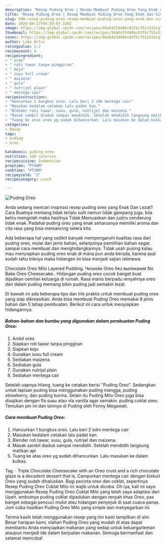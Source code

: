 ```yaml
---
description: "Resep Puding Oreo | Resep Membuat Puding Oreo Yang Enak dan Simpel"
title: "Resep Puding Oreo | Resep Membuat Puding Oreo Yang Enak dan Simpel"
slug: 948-resep-puding-oreo-resep-membuat-puding-oreo-yang-enak-dan-simpel
date: 2020-09-27T04:59:07.530Z
image: https://img-global.cpcdn.com/recipes/94a6425d486c03fb/751x532cq70/puding-oreo-foto-resep-utama.jpg
thumbnail: https://img-global.cpcdn.com/recipes/94a6425d486c03fb/751x532cq70/puding-oreo-foto-resep-utama.jpg
cover: https://img-global.cpcdn.com/recipes/94a6425d486c03fb/751x532cq70/puding-oreo-foto-resep-utama.jpg
author: Luke Ortiz
ratingvalue: 3.2
reviewcount: 4
recipeingredient:
- " oreo"
- " roti tawar tanpa pinggiran"
- " keju"
- " susu full cream"
- " maizena"
- " gula"
- " nutrijel plain"
- " mentega cair"
recipeinstructions:
- "Hancurkan 1 bungkus oreo. Lalu beri 2 sdm mentega cair"
- "Masukan kedalam cetakan lalu padat kan."
- "Blender roti tawar, susu, gula, nutrijel dan maizena."
- "Masak sambil diaduk sampai mendidih. Setelah mendidih langsung matikan api"
- "Tuang ke atas oreo yg sudah dihancurkan. Lalu masukan ke dalam kulkas."
categories:
- Resep
tags:
- puding
- oreo

katakunci: puding oreo 
nutrition: 120 calories
recipecuisine: Indonesian
preptime: "PT40M"
cooktime: "PT38M"
recipeyield: "2"
recipecategory: Lunch

---
```



![Puding Oreo](https://img-global.cpcdn.com/recipes/94a6425d486c03fb/751x532cq70/puding-oreo-foto-resep-utama.jpg)

Anda sedang mencari inspirasi resep puding oreo yang Enak Dan Lezat? Cara Buatnya memang tidak terlalu sulit namun tidak gampang juga. bila keliru mengolah maka hasilnya Tidak Memuaskan dan justru cenderung tidak enak. Padahal puding oreo yang enak seharusnya memiliki aroma dan cita rasa yang bisa memancing selera kita.

Ada beberapa hal yang sedikit banyak mempengaruhi kualitas rasa dari puding oreo, mulai dari jenis bahan, selanjutnya pemilihan bahan segar, sampai cara membuat dan menghidangkannya. Tidak usah pusing kalau mau menyiapkan puding oreo enak di mana pun anda berada, karena asal sudah tahu triknya maka hidangan ini bisa menjadi sajian istimewa.

Chocolate Oreo Milo Layered Pudding. Чизкейк Oreo без выпекания No Bake Oreo Cheesecake.. Hidangan puding oreo cocok banget buat dijadikan cemilan keluarga di rumah. Rasa manis berpadu renyahnya oreo dari dalam puding memang bikin puding jadi semakin lezat.


Di bawah ini ada beberapa tips dan trik praktis untuk membuat puding oreo yang siap dikreasikan. Anda bisa membuat Puding Oreo memakai 8 jenis bahan dan 5 tahap pembuatan. Berikut ini cara untuk menyiapkan hidangannya.

<!--inarticleads1-->

##### Bahan-bahan dan bumbu yang digunakan dalam pembuatan Puding Oreo:

1. Ambil  oreo
1. Siapkan  roti tawar tanpa pinggiran
1. Siapkan  keju
1. Gunakan  susu full cream
1. Sediakan  maizena
1. Sediakan  gula
1. Gunakan  nutrijel plain
1. Sediakan  mentega cair


Setelah uapnya hilang, tuang ke cetakan berisi &#34;Puding Oreo&#34;. Sedangkan untuk lapisan puding bisa menggunakan puding mangga, puding strowberry, dan puding kurma. Selain itu Puding Milo Oreo juga bisa disajikan dengan fla susu atau vla vanilla agar semakin. puding coklat oreo. Temukan pin ini dan lainnya di Puding oleh Fonny Megawati. 

<!--inarticleads2-->

##### Cara membuat Puding Oreo:

1. Hancurkan 1 bungkus oreo. Lalu beri 2 sdm mentega cair
1. Masukan kedalam cetakan lalu padat kan.
1. Blender roti tawar, susu, gula, nutrijel dan maizena.
1. Masak sambil diaduk sampai mendidih. Setelah mendidih langsung matikan api
1. Tuang ke atas oreo yg sudah dihancurkan. Lalu masukan ke dalam kulkas.


Tag. · Triple Chocolate Cheesecake with an Oreo crust and a rich chocolate glaze is a decadent dessert that is. Campurkan mentega cair dengan biskuit Oreo yang sudah dihaluskan. Bagi pecinta oreo dan coklat, sepertinya Resep Puding Oreo Coklat Milo ini wajib untuk dicoba. Oh iya, kali ini saya menggunakan Resep Puding Oreo Coklat Milo yang telah saya adaptasi dari Upeh. embutnya puding coklat dipadukan dengan renyah khas Oreo, pas banget sebagai pencuci mulut atau hidangan penyejuk di saat cuaca panas. Jom cuba hasilkan Puding Oreo Milo yang simple dan menyegarkan ini. 

Terima kasih telah menggunakan resep yang tim kami tampilkan di sini. Besar harapan kami, olahan Puding Oreo yang mudah di atas dapat membantu Anda menyiapkan makanan yang sedap untuk keluarga/teman ataupun menjadi ide dalam berjualan makanan. Semoga bermanfaat dan selamat mencoba!
